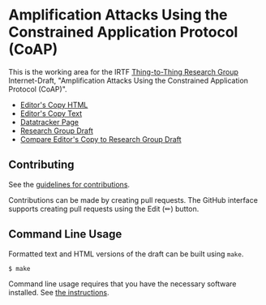 # Amplification Attacks Using the Constrained Application Protocol (CoAP)

This is the working area for the IRTF [Thing-to-Thing Research Group](https://datatracker.ietf.org/rg/t2trg/documents/) Internet-Draft, "Amplification Attacks Using the Constrained Application Protocol (CoAP)".

* [Editor's Copy HTML](https://t2trg.github.io/t2trg-amplification-attacks/draft-irtf-t2trg-amplification-attacks.html)
* [Editor's Copy Text](https://t2trg.github.io/t2trg-amplification-attacks/draft-irtf-t2trg-amplification-attacks.txt)
* [Datatracker Page](https://datatracker.ietf.org/doc/draft-irtf-t2trg-amplification-attacks)
* [Research Group Draft](https://datatracker.ietf.org/doc/html/draft-irtf-t2trg-amplification-attacks)
* [Compare Editor's Copy to Research Group Draft](https://t2trg.github.io/t2trg-amplification-attacks/#go.draft-irtf-t2trg-amplification-attacks.diff)


## Contributing

See the
[guidelines for contributions](https://github.com/t2trg/t2trg-amplification-attacks/blob/main/CONTRIBUTING.md).

Contributions can be made by creating pull requests.
The GitHub interface supports creating pull requests using the Edit (✏) button.


## Command Line Usage

Formatted text and HTML versions of the draft can be built using `make`.

```sh
$ make
```

Command line usage requires that you have the necessary software installed.  See
[the instructions](https://github.com/martinthomson/i-d-template/blob/main/doc/SETUP.md).

